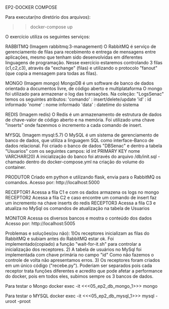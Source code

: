 EP2-DOCKER COMPOSE

Para executar(no diretório dos arquivos):
>>docker-compose up



O exercício utiliza os seguintes serviços:

RABBITMQ (Imagem rabbitmq:3-management) 
    O RabbitMQ é serviço de gerenciamento de filas para recebimento e entrega de mensagens entre aplicações, mesmo que tenham sido desenvolvidas em diferentes linguagens de programação. 
    Nesse exercício estaremos controlando 3 filas (c1,c2,c3), através da "exchange" (filas) e utilizando o protocolo "fanout" (que copia a mensagem para todas as filas).

MONGO (Imagem mongo)
    MongoDB é um software de banco de dados orientado a documentos livre, de código aberto e multiplataforma
    O mongo foi utilizado para armazenar o log das transações. 
    Na coleção: "LogsSenac" temos os seguintes atributos:
            'comando'   : insert/delete/update
            'id'        : id informado
            'nome'      : nome informado
            'data'      : datetime do sistema  

REDIS (Imagem redis)
    O Redis é um armazenamento de estrutura de dados de chave-valor de código aberto e na memória.
    Foi utilizado uma chave "inserts" onde fazenmos o incremento a cada comando de insert.

MYSQL (Imagem mysql:5.7)
    O MySQL é um sistema de gerenciamento de banco de dados, que utiliza a linguagem SQL como interface-Banco de dados relacional.
    Foi criado o banco de dados "DBSenac" e dentro a tabela "Usuarios" com os seguintes campos:
            id    int        PRIMARY KEY
            nome VARCHAR(20)
    A inicialização do banco foi através do arquivo /db/init.sql - chamado dentro do docker-compose.yml na criação do volume do container.

PRODUTOR
    Criado em python e utilizando flask, envia para o RabbitMQ os comandos.
    Acesso por: http://localhost:5000

RECEPTOR1
    Acessa a fila C1 e com os dados armazena os logs no mongo
RECEPTOR2
    Acessa a fila C2 e caso encontre um comando de insert faz um incremento na chave inserts do redis
RECEPTOR3
    Acessa a fila C3 e atualiza no MySql os comandos de atualização na tabela de Usuarios

MONITOR
    Acessa os diversos bancos e mostra o conteúdo dos dados
    Acesso por: http://localhost:5005





Problemas e soluções(ou não):
    1)Os receptores inicializam as filas do RabbitMQ e subiam antes do RabbitMQ estar ok. 
        Foi implementado(copiado) a função "wait-for-it.sh" para controlar a inicialização dos receptores.
    2) A tabela de usuários no MySql foi implementada com chave primária no campo "id"
        Como não fazemos o controle de volta não apresentamos erros.
    3) Os receptores foram criados em um único código ("recebe.py").
        Poderiam ser separados pois cada receptor trata funções diferentes e acredito que pode afetar a performance do docker, pois em todos eles, subimos sempre os 3 bancos de dados.






Para testar o Mongo
docker exec -it <<<05_ep2_db_mongo_1>>> mongo

Para testar o MYSQL
docker exec -it <<<05_ep2_db_mysql_1>>> mysql -uroot -proot
